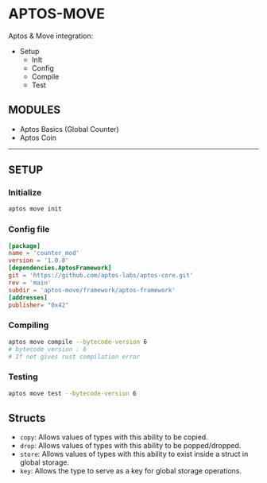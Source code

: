# APTOS-MOVE

Aptos & Move integration:

- Setup
  - InIt
  - Config
  - Compile
  - Test

## MODULES

- Aptos Basics (Global Counter)
- Aptos Coin

---

## SETUP

### Initialize

```sh
aptos move init
```

### Config file

```toml
[package]
name = 'counter_mod'
version = '1.0.0'
[dependencies.AptosFramework]
git = 'https://github.com/aptos-labs/aptos-core.git'
rev = 'main'
subdir = 'aptos-move/framework/aptos-framework'
[addresses]
publisher= "0x42"
```

### Compiling

```sh
aptos move compile --bytecode-version 6
# bytecode version : 6
# If not gives rust compilation error
```

### Testing

```sh
aptos move test --bytecode-version 6
```

## Structs

- `copy`: Allows values of types with this ability to be copied.
- `drop`: Allows values of types with this ability to be popped/dropped.
- `store`: Allows values of types with this ability to exist inside a struct in global storage.
- `key`: Allows the type to serve as a key for global storage operations.
